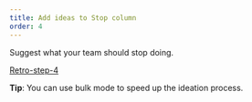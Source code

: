 ```yaml
---
title: Add ideas to Stop column
order: 4
---
```


Suggest what your team should stop doing.

[Retro-step-4](howTo:Retro-step-4)

**Tip**: You can use bulk mode to speed up the ideation process.
